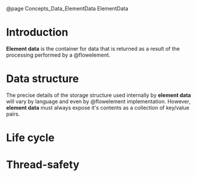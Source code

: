 @page Concepts_Data_ElementData ElementData

# Introduction

**Element data** is the container for data that is returned as a result of the processing 
performed by a @flowelement.

# Data structure

The precise details of the storage structure used internally by **element data** will
vary by language and even by @flowelement implementation.
However, **element data** must always expose it's contents as a collection of key/value pairs.



# Life cycle

# Thread-safety


